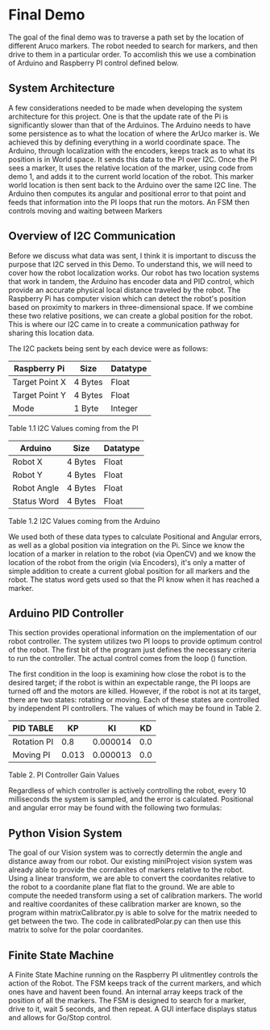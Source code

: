 
# Final Demo

The goal of the final demo was to traverse a path set by the location of different Aruco markers. The robot needed to search for markers, and then drive to them in a particular order. To accomlish this we use a combination of Arduino and Raspberry PI control defined below.

## System Architecture

A few considerations needed to be made when developing the system architecture for this project. One is that the update rate of the Pi is significantly slower than that of the Arduinos. The Arduino needs to have some persistence as to what the location of where the ArUco marker is. We achieved this by defining everything in a world coordinate space. The Arduino, through localization with the encoders, keeps track as to what its position is in World space. It sends this data to the PI over I2C. Once the PI sees a marker, It uses the relative location of the marker, using code from demo 1, and adds it to the current world location of the robot. This marker world location is then sent back to the Arduino over the same I2C line. The Arduino then computes its angular and positional error to that point and feeds that information into the PI loops that run the motors. An FSM then controls moving and waiting between Markers

## Overview of I2C Communication

Before we discuss what data was sent, I think it is important to discuss the purpose that I2C served in this Demo. To understand this, we will need to cover how the robot localization works. Our robot has two location systems that work in tandem, the Arduino has encoder data and PID control, which provide an accurate physical local distance traveled by the robot. The Raspberry Pi has computer vision which can detect the robot's position based on proximity to markers in three-dimensional space. If we combine these two relative positions, we can create a global position for the robot. This is where our I2C came in to create a communication pathway for sharing this location data. 

 

The I2C packets being sent by each device were as follows:

 

| Raspberry Pi | Size | Datatype |
|--|--|--|
| Target Point X | 4 Bytes | Float   |
| Target Point Y | 4 Bytes | Float   |
| Mode           | 1 Byte  | Integer |

Table 1.1 I2C Values coming from the PI

|  Arduino | Size | Datatype |
|--|--|--|
| Robot X     | 4 Bytes | Float |
| Robot Y     | 4 Bytes | Float |
| Robot Angle | 4 Bytes | Float |
| Status Word | 4 Bytes | Float |

Table 1.2 I2C Values coming from the Arduino 

We used both of these data types to calculate Positional and Angular errors, as well as a global position via integration on the Pi. Since we know the location of a marker in relation to the robot (via OpenCV) and we know the location of the robot from the origin (via Encoders), it's only a matter of simple addition to create a current global position for all markers and the robot. The status word gets used so that the PI know when it has reached a marker.

## Arduino PID Controller 

This section provides operational information on the implementation of our robot controller. The system utilizes two PI loops to provide optimum control of the robot. The first bit of the program just defines the necessary criteria to run the controller. The actual control comes from the loop () function.  

The first condition in the loop is examining how close the robot is to the desired target; if the robot is within an expectable range, the PI loops are turned off and the motors are killed. However, if the robot is not at its target, there are two states: rotating or moving. Each of these states are controlled by independent PI controllers. The values of which may be found in Table 2. 

|  PID TABLE    | KP            | KI            | KD            |
| ------------- | ------------- | ------------- | ------------- |
| Rotation PI   | 0.8           | 0.000014      | 0.0           |
| Moving PI     | 0.013         | 0.000013      | 0.0           |

Table 2. PI Controller Gain Values 

Regardless of which controller is actively controlling the robot, every 10 milliseconds the system is sampled, and the error is calculated.  Positional and angular error may be found with the following two formulas:

## Python Vision System

The goal of our Vision system was to correctly determin the angle and distance away from our robot. Our existing miniProject vision system was already able to provide the corrdanites of markers relative to the robot. Using a linear transform, we are able to convert the coordanites relative to the robot to a coordanite plane flat flat to the ground. We are able to compute the needed transform using a set of calibration markers. The world and realtive coordanites of these calibration marker are known, so the program within matrixCalibrator.py is able to solve for the matrix needed to get between the two. The code in calibratedPolar.py can then use this matrix to solve for the polar coordanites. 

## Finite State Machine

A Finite State Machine running on the Raspberry PI ulitmentley controls the action of the Robot. The FSM keeps track of the current markers, and which ones have and havent been found. An internal array keeps track of the position of all the markers. The FSM is designed to search for a marker, drive to it, wait 5 seconds, and then repeat. A GUI interface displays status and allows for Go/Stop control.
